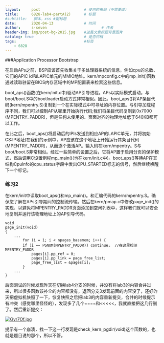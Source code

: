 ```yaml
---
layout:     post   				    # 使用的布局（不需要改）
title:      6828-lab4-partA(2)		# 标题 
#subtitle:   脚本，xss #副标题
date:       2020-04-13 				# 时间
author:     s-seven 						# 作者
header-img: img/post-bg-2015.jpg 	#这篇文章标题背景图片
catalog: true 						# 是否归档
tags:								#标签
    - 6828
---
```


###Application Processor Bootstrap

​		在启动APs之前，BSP应该首先收集关于多处理器系统的信息，例如cpu的总数、它们的APIC id和LAPIC单元的MMIO地址。kern/mpconfig.c中的mp_init()函数通过读取驻留在BIOS内存区域中的MP配置表来检索这些信息。

​		boot_aps()函数(在kern/init.c中)驱动AP引导进程。APs以实际模式启动，与boot/boot.S中的bootloader启动方式非常相似。因此，boot_aps()将AP条目代码(kern/mpentry.S)复制到一个在实际模式中可寻址的内存位置。与引导加载程序不同，我们可以控制AP从哪里开始执行代码;我们将条目代码复制到0x7000 (MPENTRY_PADDR)，但是任何未使用的、页面对齐的物理地址低于640KB都可以工作。

​		在此之后，boot_aps()将启动后的IPIs发送到相应AP的LAPIC单元，并将初始CS:IP地址(在我们的示例中，AP应该在这个地址上开始运行其条目代码(MPENTRY_PADDR)，从而逐个激活AP。输入码在kern/mpentry。S与boot/boot.S非常相似。经过一些简单的设置之后，它将AP置于启用分页的保护模式，然后调用C设置例程mp_main()(也在kern/init.c中)。boot_aps()等待AP在其结构CpuInfo的cpu_status字段中发出CPU_STARTED标志的信号，然后继续唤醒下一个标记。

### 练习2

在kern/init中读取boot_aps()和mp_main()。和汇编代码的kern/mpentry.S。确保您了解在APs引导期间的控制流传输。然后在kern/pmap.c中修改page_init()的实现，以避免将MPENTRY_PADDR页面添加到空闲列表中，这样我们就可以安全地复制并运行该物理地址上的AP引导代码。

```
void
page_init(void)
{
	...
	    for (i = 1; i < npages_basemem; i++) {
		if (i == PGNUM(MPENTRY_PADDR)) continue;  //在这里检测MPENTRY_PADDR
        	pages[i].pp_ref = 0;
        	pages[i].pp_link = page_free_list;
        	page_free_list = &pages[i];
    	}
    ...
}
```

后面测试的时候发现昨天在切换lab4分支的时候，并没有将lab3的内容合并过来，所以很多函数该补全的内容都没有，返回分支3发现前面的内容没了，还好昨天把虚拟机快照了一下，恢复快照之后把lab3的内容重新提交，合并的时候提示有冲突（感觉哪里怪怪的），发现多了几个====和<<<<<，我就直接把这几行删了。然后重新提交：

[![Gvr7Of.jpg](https://s1.ax1x.com/2020/04/13/Gvr7Of.jpg)](https://imgchr.com/i/Gvr7Of)

提示有一个崩溃，找一下这一行发现是check_kern_pgdir(void)这个函数的，也就是题目说的那个，所以不管。